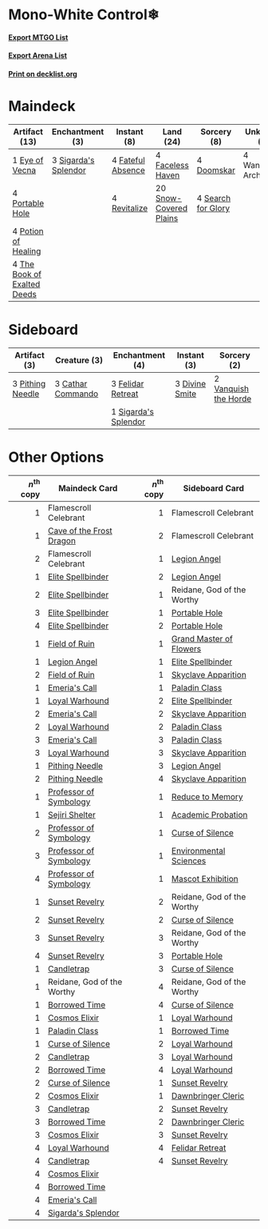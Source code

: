 # Mono-White Control❄

#### [Export MTGO List](../collection/Mono-White%20Control❄/Mono-White%20Control❄.txt)
#### [Export Arena List](../collection/Mono-White%20Control❄/Mono-White%20Control❄_arena.txt)
#### [Print on decklist.org](http://decklist.org/?deckmain=4%09Doomskar%0A1%09Eye%20of%20Vecna%0A4%09Faceless%20Haven%0A4%09Fateful%20Absence%0A4%09Portable%20Hole%0A4%09Potion%20of%20Healing%0A4%09Revitalize%0A4%09Search%20for%20Glory%0A3%09Sigarda's%20Splendor%0A20%09Snow-Covered%20Plains%0A4%09The%20Book%20of%20Exalted%20Deeds%0A4%09Wandering%20Archaic&deckside=3%09Cathar%20Commando%0A3%09Divine%20Smite%0A3%09Felidar%20Retreat%0A3%09Pithing%20Needle%0A1%09Sigarda's%20Splendor%0A2%09Vanquish%20the%20Horde)
# Maindeck

|                                            Artifact (13)                                             |                                        Enchantment (3)                                        |                                        Instant (8)                                         |                                            Land (24)                                            |                                         Sorcery (8)                                         |    Unknown (4)    |
|------------------------------------------------------------------------------------------------------|-----------------------------------------------------------------------------------------------|--------------------------------------------------------------------------------------------|-------------------------------------------------------------------------------------------------|---------------------------------------------------------------------------------------------|-------------------|
|1 [Eye of Vecna](http://gatherer.wizards.com/Pages/Card/Details.aspx?multiverseid=527530)             |3 [Sigarda's Splendor](http://gatherer.wizards.com/Pages/Card/Details.aspx?multiverseid=534791)|4 [Fateful Absence](http://gatherer.wizards.com/Pages/Card/Details.aspx?multiverseid=534774)|4 [Faceless Haven](http://gatherer.wizards.com/Pages/Card/Details.aspx?multiverseid=503874)      |4 [Doomskar](http://gatherer.wizards.com/Pages/Card/Details.aspx?multiverseid=503613)        |4 Wandering Archaic|
|4 [Portable Hole](http://gatherer.wizards.com/Pages/Card/Details.aspx?multiverseid=527320)            |                                                                                               |4 [Revitalize](http://gatherer.wizards.com/Pages/Card/Details.aspx?multiverseid=447171)     |20 [Snow-Covered Plains](http://gatherer.wizards.com/Pages/Card/Details.aspx?multiverseid=121267)|4 [Search for Glory](http://gatherer.wizards.com/Pages/Card/Details.aspx?multiverseid=503633)|                   |
|4 [Potion of Healing](http://gatherer.wizards.com/Pages/Card/Details.aspx?multiverseid=527321)        |                                                                                               |                                                                                            |                                                                                                 |                                                                                             |                   |
|4 [The Book of Exalted Deeds](http://gatherer.wizards.com/Pages/Card/Details.aspx?multiverseid=527291)|                                                                                               |                                                                                            |                                                                                                 |                                                                                             |                   |


# Sideboard

|                                       Artifact (3)                                        |                                        Creature (3)                                        |                                        Enchantment (4)                                        |                                       Instant (3)                                       |                                          Sorcery (2)                                          |
|-------------------------------------------------------------------------------------------|--------------------------------------------------------------------------------------------|-----------------------------------------------------------------------------------------------|-----------------------------------------------------------------------------------------|-----------------------------------------------------------------------------------------------|
|3 [Pithing Needle](http://gatherer.wizards.com/Pages/Card/Details.aspx?multiverseid=129526)|3 [Cathar Commando](http://gatherer.wizards.com/Pages/Card/Details.aspx?multiverseid=534764)|3 [Felidar Retreat](http://gatherer.wizards.com/Pages/Card/Details.aspx?multiverseid=491638)   |3 [Divine Smite](http://gatherer.wizards.com/Pages/Card/Details.aspx?multiverseid=527299)|2 [Vanquish the Horde](http://gatherer.wizards.com/Pages/Card/Details.aspx?multiverseid=534799)|
|                                                                                           |                                                                                            |1 [Sigarda's Splendor](http://gatherer.wizards.com/Pages/Card/Details.aspx?multiverseid=534791)|                                                                                         |                                                                                               |


# Other Options

|*n*<sup>th</sup> copy|                                           Maindeck Card                                           |*n*<sup>th</sup> copy|                                          Sideboard Card                                          |
|--------------------:|---------------------------------------------------------------------------------------------------|--------------------:|--------------------------------------------------------------------------------------------------|
|                    1|Flamescroll Celebrant                                                                              |                    1|Flamescroll Celebrant                                                                             |
|                    1|[Cave of the Frost Dragon](http://gatherer.wizards.com/Pages/Card/Details.aspx?multiverseid=527540)|                    2|Flamescroll Celebrant                                                                             |
|                    2|Flamescroll Celebrant                                                                              |                    1|[Legion Angel](http://gatherer.wizards.com/Pages/Card/Details.aspx?multiverseid=491646)           |
|                    1|[Elite Spellbinder](http://gatherer.wizards.com/Pages/Card/Details.aspx?multiverseid=513494)       |                    2|[Legion Angel](http://gatherer.wizards.com/Pages/Card/Details.aspx?multiverseid=491646)           |
|                    2|[Elite Spellbinder](http://gatherer.wizards.com/Pages/Card/Details.aspx?multiverseid=513494)       |                    1|Reidane, God of the Worthy                                                                        |
|                    3|[Elite Spellbinder](http://gatherer.wizards.com/Pages/Card/Details.aspx?multiverseid=513494)       |                    1|[Portable Hole](http://gatherer.wizards.com/Pages/Card/Details.aspx?multiverseid=527320)          |
|                    4|[Elite Spellbinder](http://gatherer.wizards.com/Pages/Card/Details.aspx?multiverseid=513494)       |                    2|[Portable Hole](http://gatherer.wizards.com/Pages/Card/Details.aspx?multiverseid=527320)          |
|                    1|[Field of Ruin](http://gatherer.wizards.com/Pages/Card/Details.aspx?multiverseid=435415)           |                    1|[Grand Master of Flowers](http://gatherer.wizards.com/Pages/Card/Details.aspx?multiverseid=527304)|
|                    1|[Legion Angel](http://gatherer.wizards.com/Pages/Card/Details.aspx?multiverseid=491646)            |                    1|[Elite Spellbinder](http://gatherer.wizards.com/Pages/Card/Details.aspx?multiverseid=513494)      |
|                    2|[Field of Ruin](http://gatherer.wizards.com/Pages/Card/Details.aspx?multiverseid=435415)           |                    1|[Skyclave Apparition](http://gatherer.wizards.com/Pages/Card/Details.aspx?multiverseid=495603)    |
|                    1|[Emeria's Call](http://gatherer.wizards.com/Pages/Card/Details.aspx?multiverseid=491633)           |                    1|[Paladin Class](http://gatherer.wizards.com/Pages/Card/Details.aspx?multiverseid=527316)          |
|                    1|[Loyal Warhound](http://gatherer.wizards.com/Pages/Card/Details.aspx?multiverseid=527310)          |                    2|[Elite Spellbinder](http://gatherer.wizards.com/Pages/Card/Details.aspx?multiverseid=513494)      |
|                    2|[Emeria's Call](http://gatherer.wizards.com/Pages/Card/Details.aspx?multiverseid=491633)           |                    2|[Skyclave Apparition](http://gatherer.wizards.com/Pages/Card/Details.aspx?multiverseid=495603)    |
|                    2|[Loyal Warhound](http://gatherer.wizards.com/Pages/Card/Details.aspx?multiverseid=527310)          |                    2|[Paladin Class](http://gatherer.wizards.com/Pages/Card/Details.aspx?multiverseid=527316)          |
|                    3|[Emeria's Call](http://gatherer.wizards.com/Pages/Card/Details.aspx?multiverseid=491633)           |                    3|[Paladin Class](http://gatherer.wizards.com/Pages/Card/Details.aspx?multiverseid=527316)          |
|                    3|[Loyal Warhound](http://gatherer.wizards.com/Pages/Card/Details.aspx?multiverseid=527310)          |                    3|[Skyclave Apparition](http://gatherer.wizards.com/Pages/Card/Details.aspx?multiverseid=495603)    |
|                    1|[Pithing Needle](http://gatherer.wizards.com/Pages/Card/Details.aspx?multiverseid=129526)          |                    3|[Legion Angel](http://gatherer.wizards.com/Pages/Card/Details.aspx?multiverseid=491646)           |
|                    2|[Pithing Needle](http://gatherer.wizards.com/Pages/Card/Details.aspx?multiverseid=129526)          |                    4|[Skyclave Apparition](http://gatherer.wizards.com/Pages/Card/Details.aspx?multiverseid=495603)    |
|                    1|[Professor of Symbology](http://gatherer.wizards.com/Pages/Card/Details.aspx?multiverseid=513501)  |                    1|[Reduce to Memory](http://gatherer.wizards.com/Pages/Card/Details.aspx?multiverseid=513502)       |
|                    1|[Sejiri Shelter](http://gatherer.wizards.com/Pages/Card/Details.aspx?multiverseid=491662)          |                    1|[Academic Probation](http://gatherer.wizards.com/Pages/Card/Details.aspx?multiverseid=513484)     |
|                    2|[Professor of Symbology](http://gatherer.wizards.com/Pages/Card/Details.aspx?multiverseid=513501)  |                    1|[Curse of Silence](http://gatherer.wizards.com/Pages/Card/Details.aspx?multiverseid=534770)       |
|                    3|[Professor of Symbology](http://gatherer.wizards.com/Pages/Card/Details.aspx?multiverseid=513501)  |                    1|[Environmental Sciences](http://gatherer.wizards.com/Pages/Card/Details.aspx?multiverseid=513477) |
|                    4|[Professor of Symbology](http://gatherer.wizards.com/Pages/Card/Details.aspx?multiverseid=513501)  |                    1|[Mascot Exhibition](http://gatherer.wizards.com/Pages/Card/Details.aspx?multiverseid=513481)      |
|                    1|[Sunset Revelry](http://gatherer.wizards.com/Pages/Card/Details.aspx?multiverseid=534796)          |                    2|Reidane, God of the Worthy                                                                        |
|                    2|[Sunset Revelry](http://gatherer.wizards.com/Pages/Card/Details.aspx?multiverseid=534796)          |                    2|[Curse of Silence](http://gatherer.wizards.com/Pages/Card/Details.aspx?multiverseid=534770)       |
|                    3|[Sunset Revelry](http://gatherer.wizards.com/Pages/Card/Details.aspx?multiverseid=534796)          |                    3|Reidane, God of the Worthy                                                                        |
|                    4|[Sunset Revelry](http://gatherer.wizards.com/Pages/Card/Details.aspx?multiverseid=534796)          |                    3|[Portable Hole](http://gatherer.wizards.com/Pages/Card/Details.aspx?multiverseid=527320)          |
|                    1|[Candletrap](http://gatherer.wizards.com/Pages/Card/Details.aspx?multiverseid=534763)              |                    3|[Curse of Silence](http://gatherer.wizards.com/Pages/Card/Details.aspx?multiverseid=534770)       |
|                    1|Reidane, God of the Worthy                                                                         |                    4|Reidane, God of the Worthy                                                                        |
|                    1|[Borrowed Time](http://gatherer.wizards.com/Pages/Card/Details.aspx?multiverseid=534759)           |                    4|[Curse of Silence](http://gatherer.wizards.com/Pages/Card/Details.aspx?multiverseid=534770)       |
|                    1|[Cosmos Elixir](http://gatherer.wizards.com/Pages/Card/Details.aspx?multiverseid=503853)           |                    1|[Loyal Warhound](http://gatherer.wizards.com/Pages/Card/Details.aspx?multiverseid=527310)         |
|                    1|[Paladin Class](http://gatherer.wizards.com/Pages/Card/Details.aspx?multiverseid=527316)           |                    1|[Borrowed Time](http://gatherer.wizards.com/Pages/Card/Details.aspx?multiverseid=534759)          |
|                    1|[Curse of Silence](http://gatherer.wizards.com/Pages/Card/Details.aspx?multiverseid=534770)        |                    2|[Loyal Warhound](http://gatherer.wizards.com/Pages/Card/Details.aspx?multiverseid=527310)         |
|                    2|[Candletrap](http://gatherer.wizards.com/Pages/Card/Details.aspx?multiverseid=534763)              |                    3|[Loyal Warhound](http://gatherer.wizards.com/Pages/Card/Details.aspx?multiverseid=527310)         |
|                    2|[Borrowed Time](http://gatherer.wizards.com/Pages/Card/Details.aspx?multiverseid=534759)           |                    4|[Loyal Warhound](http://gatherer.wizards.com/Pages/Card/Details.aspx?multiverseid=527310)         |
|                    2|[Curse of Silence](http://gatherer.wizards.com/Pages/Card/Details.aspx?multiverseid=534770)        |                    1|[Sunset Revelry](http://gatherer.wizards.com/Pages/Card/Details.aspx?multiverseid=534796)         |
|                    2|[Cosmos Elixir](http://gatherer.wizards.com/Pages/Card/Details.aspx?multiverseid=503853)           |                    1|[Dawnbringer Cleric](http://gatherer.wizards.com/Pages/Card/Details.aspx?multiverseid=527296)     |
|                    3|[Candletrap](http://gatherer.wizards.com/Pages/Card/Details.aspx?multiverseid=534763)              |                    2|[Sunset Revelry](http://gatherer.wizards.com/Pages/Card/Details.aspx?multiverseid=534796)         |
|                    3|[Borrowed Time](http://gatherer.wizards.com/Pages/Card/Details.aspx?multiverseid=534759)           |                    2|[Dawnbringer Cleric](http://gatherer.wizards.com/Pages/Card/Details.aspx?multiverseid=527296)     |
|                    3|[Cosmos Elixir](http://gatherer.wizards.com/Pages/Card/Details.aspx?multiverseid=503853)           |                    3|[Sunset Revelry](http://gatherer.wizards.com/Pages/Card/Details.aspx?multiverseid=534796)         |
|                    4|[Loyal Warhound](http://gatherer.wizards.com/Pages/Card/Details.aspx?multiverseid=527310)          |                    4|[Felidar Retreat](http://gatherer.wizards.com/Pages/Card/Details.aspx?multiverseid=491638)        |
|                    4|[Candletrap](http://gatherer.wizards.com/Pages/Card/Details.aspx?multiverseid=534763)              |                    4|[Sunset Revelry](http://gatherer.wizards.com/Pages/Card/Details.aspx?multiverseid=534796)         |
|                    4|[Cosmos Elixir](http://gatherer.wizards.com/Pages/Card/Details.aspx?multiverseid=503853)           |                     |                                                                                                  |
|                    4|[Borrowed Time](http://gatherer.wizards.com/Pages/Card/Details.aspx?multiverseid=534759)           |                     |                                                                                                  |
|                    4|[Emeria's Call](http://gatherer.wizards.com/Pages/Card/Details.aspx?multiverseid=491633)           |                     |                                                                                                  |
|                    4|[Sigarda's Splendor](http://gatherer.wizards.com/Pages/Card/Details.aspx?multiverseid=534791)      |                     |                                                                                                  |

